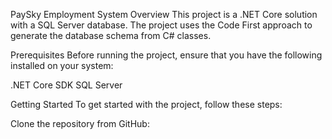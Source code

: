 PaySky Employment System
Overview
This project is a .NET Core solution with a SQL Server database. The project uses the Code First approach to generate the database schema from C# classes.

Prerequisites
Before running the project, ensure that you have the following installed on your system:

.NET Core SDK 
SQL Server 

Getting Started
To get started with the project, follow these steps:

Clone the repository from GitHub:
